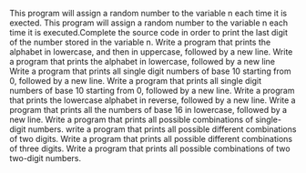 This program will assign a random number to the variable n each time it is exected.
This program will assign a random number to the variable n each time it is executed.Complete the source code in order to print the last digit of the number stored in the variable n.
Write a program that prints the alphabet in lowercase, and then in uppercase, followed by a new line.
Write a program that prints the alphabet in lowercase, followed by a new line
Write a program that prints all single digit numbers of base 10 starting from 0, followed by a new line.
Write a program that prints all single digit numbers of base 10 starting from 0, followed by a new line.
Write a program that prints the lowercase alphabet in reverse, followed by a new line.
Write a program that prints all the numbers of base 16 in lowercase, followed by a new line.
Write a program that prints all possible combinations of single-digit numbers.
write a program that prints all possible different combinations of two digits.
Write a program that prints all possible different combinations of three digits.
Write a program that prints all possible combinations of two two-digit numbers.
